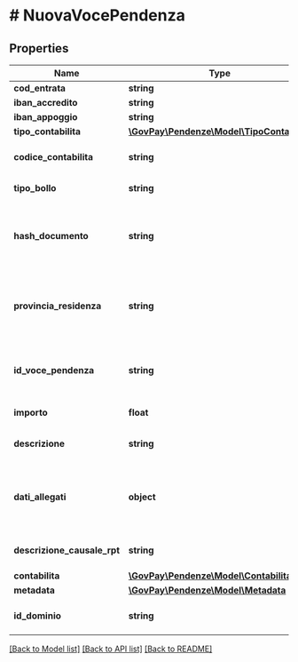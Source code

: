 # # NuovaVocePendenza

## Properties

Name | Type | Description | Notes
------------ | ------------- | ------------- | -------------
**cod_entrata** | **string** |  |
**iban_accredito** | **string** |  |
**iban_appoggio** | **string** |  | [optional]
**tipo_contabilita** | [**\GovPay\Pendenze\Model\TipoContabilita**](TipoContabilita.md) |  |
**codice_contabilita** | **string** | Codifica del capitolo di bilancio |
**tipo_bollo** | **string** | Tipologia di Bollo digitale |
**hash_documento** | **string** | Digest in base64 del documento informatico associato alla marca da bollo |
**provincia_residenza** | **string** | Sigla automobilistica della provincia di residenza del soggetto pagatore |
**id_voce_pendenza** | **string** | Identificativo della voce di pedenza nel gestionale proprietario |
**importo** | **float** | Importo della voce |
**descrizione** | **string** | descrizione della voce di pagamento |
**dati_allegati** | **object** | Dati applicativi allegati dal gestionale secondo un formato proprietario. | [optional]
**descrizione_causale_rpt** | **string** | Testo libero per la causale versamento | [optional]
**contabilita** | [**\GovPay\Pendenze\Model\Contabilita**](Contabilita.md) |  | [optional]
**metadata** | [**\GovPay\Pendenze\Model\Metadata**](Metadata.md) |  | [optional]
**id_dominio** | **string** | Identificativo del dominio creditore | [optional]

[[Back to Model list]](../../README.md#models) [[Back to API list]](../../README.md#endpoints) [[Back to README]](../../README.md)
